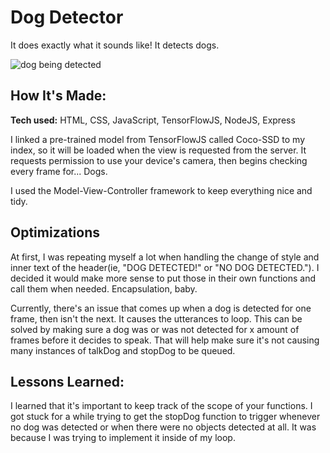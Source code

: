 # Dog Detector
It does exactly what it sounds like! It detects dogs.

<!-- **Link to project:** http://recruiters-love-seeing-live-demos.com/ -->

![dog being detected](/images/dog-detector.gif)

## How It's Made:

**Tech used:** HTML, CSS, JavaScript, TensorFlowJS, NodeJS, Express

I linked a pre-trained model from TensorFlowJS called Coco-SSD to my index, so it will be loaded when the view is requested from the server. It requests permission to use your device's camera, then begins checking every frame for... Dogs.

I used the Model-View-Controller framework to keep everything nice and tidy.

## Optimizations

At first, I was repeating myself a lot when handling the change of style and inner text of the header(ie, "DOG DETECTED!" or "NO DOG DETECTED."). I decided it would make more sense to put those in their own functions and call them when needed. Encapsulation, baby.

Currently, there's an issue that comes up when a dog is detected for one frame, then isn't the next. It causes the utterances to loop. This can be solved by making sure a dog was or was not detected for x amount of frames before it decides to speak. That will help make sure it's not causing many instances of talkDog and stopDog to be queued.

## Lessons Learned:

I learned that it's important to keep track of the scope of your functions. I got stuck for a while trying to get the stopDog function to trigger whenever no dog was detected or when there were no objects detected at all. It was because I was trying to implement it inside of my loop.